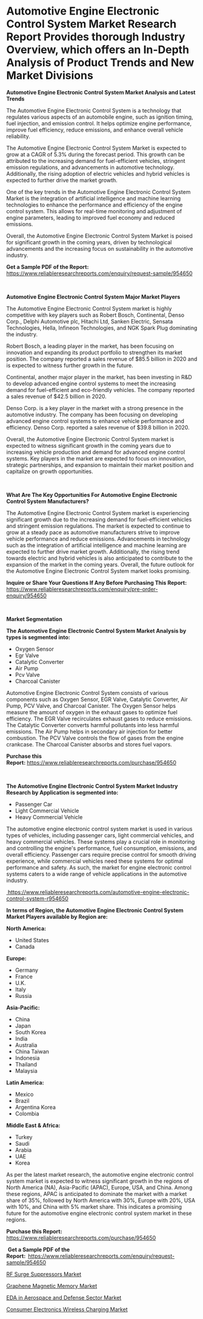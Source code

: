 <p><h1>Automotive Engine Electronic Control System Market Research Report Provides thorough Industry Overview, which offers an In-Depth Analysis of Product Trends and New Market Divisions</h1></p><p><strong>Automotive Engine Electronic Control System Market Analysis and Latest Trends</strong></p>
<p><p>The Automotive Engine Electronic Control System is a technology that regulates various aspects of an automobile engine, such as ignition timing, fuel injection, and emission control. It helps optimize engine performance, improve fuel efficiency, reduce emissions, and enhance overall vehicle reliability.</p><p>The Automotive Engine Electronic Control System Market is expected to grow at a CAGR of 5.3% during the forecast period. This growth can be attributed to the increasing demand for fuel-efficient vehicles, stringent emission regulations, and advancements in automotive technology. Additionally, the rising adoption of electric vehicles and hybrid vehicles is expected to further drive the market growth.</p><p>One of the key trends in the Automotive Engine Electronic Control System Market is the integration of artificial intelligence and machine learning technologies to enhance the performance and efficiency of the engine control system. This allows for real-time monitoring and adjustment of engine parameters, leading to improved fuel economy and reduced emissions.</p><p>Overall, the Automotive Engine Electronic Control System Market is poised for significant growth in the coming years, driven by technological advancements and the increasing focus on sustainability in the automotive industry.</p></p>
<p><strong>Get a Sample PDF of the Report:&nbsp;</strong> <a href="https://www.reliableresearchreports.com/enquiry/request-sample/954650">https://www.reliableresearchreports.com/enquiry/request-sample/954650</a></p>
<p>&nbsp;</p>
<p><strong>Automotive Engine Electronic Control System Major Market Players</strong></p>
<p><p>The Automotive Engine Electronic Control System market is highly competitive with key players such as Robert Bosch, Continental, Denso Corp., Delphi Automotive plc, Hitachi Ltd, Sanken Electric, Sensata Technologies, Hella, Infineon Technologies, and NGK Spark Plug dominating the industry.</p><p>Robert Bosch, a leading player in the market, has been focusing on innovation and expanding its product portfolio to strengthen its market position. The company reported a sales revenue of $85.5 billion in 2020 and is expected to witness further growth in the future.</p><p>Continental, another major player in the market, has been investing in R&D to develop advanced engine control systems to meet the increasing demand for fuel-efficient and eco-friendly vehicles. The company reported a sales revenue of $42.5 billion in 2020.</p><p>Denso Corp. is a key player in the market with a strong presence in the automotive industry. The company has been focusing on developing advanced engine control systems to enhance vehicle performance and efficiency. Denso Corp. reported a sales revenue of $39.8 billion in 2020.</p><p>Overall, the Automotive Engine Electronic Control System market is expected to witness significant growth in the coming years due to increasing vehicle production and demand for advanced engine control systems. Key players in the market are expected to focus on innovation, strategic partnerships, and expansion to maintain their market position and capitalize on growth opportunities.</p></p>
<p>&nbsp;</p>
<p><strong>What Are The Key Opportunities For Automotive Engine Electronic Control System Manufacturers?</strong></p>
<p><p>The Automotive Engine Electronic Control System market is experiencing significant growth due to the increasing demand for fuel-efficient vehicles and stringent emission regulations. The market is expected to continue to grow at a steady pace as automotive manufacturers strive to improve vehicle performance and reduce emissions. Advancements in technology such as the integration of artificial intelligence and machine learning are expected to further drive market growth. Additionally, the rising trend towards electric and hybrid vehicles is also anticipated to contribute to the expansion of the market in the coming years. Overall, the future outlook for the Automotive Engine Electronic Control System market looks promising.</p></p>
<p><strong>Inquire or Share Your Questions If Any Before Purchasing This Report:</strong> <a href="https://www.reliableresearchreports.com/enquiry/pre-order-enquiry/954650">https://www.reliableresearchreports.com/enquiry/pre-order-enquiry/954650</a></p>
<p>&nbsp;</p>
<p><strong>Market Segmentation</strong></p>
<p><strong>The Automotive Engine Electronic Control System Market Analysis by types is segmented into:</strong></p>
<p><ul><li>Oxygen Sensor</li><li>Egr Valve</li><li>Catalytic Converter</li><li>Air Pump</li><li>Pcv Valve</li><li>Charcoal Canister</li></ul></p>
<p><p>Automotive Engine Electronic Control System consists of various components such as Oxygen Sensor, EGR Valve, Catalytic Converter, Air Pump, PCV Valve, and Charcoal Canister. The Oxygen Sensor helps measure the amount of oxygen in the exhaust gases to optimize fuel efficiency. The EGR Valve recirculates exhaust gases to reduce emissions. The Catalytic Converter converts harmful pollutants into less harmful emissions. The Air Pump helps in secondary air injection for better combustion. The PCV Valve controls the flow of gases from the engine crankcase. The Charcoal Canister absorbs and stores fuel vapors.</p></p>
<p><strong>Purchase this Report:&nbsp;</strong><a href="https://www.reliableresearchreports.com/purchase/954650">https://www.reliableresearchreports.com/purchase/954650</a></p>
<p>&nbsp;</p>
<p><strong>The Automotive Engine Electronic Control System Market Industry Research by Application is segmented into:</strong></p>
<p><ul><li>Passenger Car</li><li>Light Commercial Vehicle</li><li>Heavy Commercial Vehicle</li></ul></p>
<p><p>The automotive engine electronic control system market is used in various types of vehicles, including passenger cars, light commercial vehicles, and heavy commercial vehicles. These systems play a crucial role in monitoring and controlling the engine's performance, fuel consumption, emissions, and overall efficiency. Passenger cars require precise control for smooth driving experience, while commercial vehicles need these systems for optimal performance and safety. As such, the market for engine electronic control systems caters to a wide range of vehicle applications in the automotive industry.</p></p>
<p><a href="https://www.reliableresearchreports.com/automotive-engine-electronic-control-system-r954650">&nbsp;https://www.reliableresearchreports.com/automotive-engine-electronic-control-system-r954650</a></p>
<p><strong>In terms of Region, the Automotive Engine Electronic Control System Market Players available by Region are:</strong></p>
<p>
    <p> <strong> North America: </strong>
        <ul>
            <li>United States</li>
            <li>Canada</li>
        </ul>
        </p> 
    <p> <strong> Europe: </strong>
        <ul>
            <li>Germany</li>
            <li>France</li>
            <li>U.K.</li>
            <li>Italy</li>
            <li>Russia</li>
        </ul>
        </p> 
    <p> <strong> Asia-Pacific: </strong>
        <ul>
            <li>China</li>
            <li>Japan</li>
            <li>South Korea</li>
            <li>India</li>
            <li>Australia</li>
            <li>China Taiwan</li>
            <li>Indonesia</li>
            <li>Thailand</li>
            <li>Malaysia</li>
        </ul>
        </p> 
    <p> <strong> Latin America: </strong>
        <ul>
            <li>Mexico</li>
            <li>Brazil</li>
            <li>Argentina Korea</li>
            <li>Colombia</li>
        </ul>
        </p> 
    <p> <strong> Middle East & Africa: </strong>
        <ul>
            <li>Turkey</li>
            <li>Saudi</li>
            <li>Arabia</li>
            <li>UAE</li>
            <li>Korea</li>
        </ul>
    </p>
    </p>
<p><p>As per the latest market research, the automotive engine electronic control system market is expected to witness significant growth in the regions of North America (NA), Asia-Pacific (APAC), Europe, USA, and China. Among these regions, APAC is anticipated to dominate the market with a market share of 35%, followed by North America with 30%, Europe with 20%, USA with 10%, and China with 5% market share. This indicates a promising future for the automotive engine electronic control system market in these regions.</p></p>
<p><strong>Purchase this Report: </strong><a href="https://www.reliableresearchreports.com/purchase/954650">https://www.reliableresearchreports.com/purchase/954650</a></p>
<p>&nbsp;<strong>Get a Sample PDF of the Report:&nbsp;&nbsp;</strong><a href="https://www.reliableresearchreports.com/enquiry/request-sample/954650">https://www.reliableresearchreports.com/enquiry/request-sample/954650</a></p>
<p><strong></strong></p>
<p><p><a href="https://www.linkedin.com/pulse/rf-surge-suppressorsnbspmarket-focuses-market-share-size-bh2rc">RF Surge Suppressors Market</a></p><p><a href="https://www.linkedin.com/pulse/graphene-magnetic-memory-market-comprehensive-assessment-type-l87ye">Graphene Magnetic Memory Market</a></p><p><a href="https://github.com/ElmoRunolfsson2023/Market-Research-Report-List-1/blob/main/eda-in-aerospace-and-defense-sector-market.md">EDA in Aerospace and Defense Sector Market</a></p><p><a href="https://github.com/susanjprice2023/Market-Research-Report-List-1/blob/main/consumer-electronics-wireless-charging-market.md">Consumer Electronics Wireless Charging Market</a></p></p>